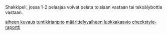 Shakkipeli, jossa 1-2 pelaajaa voivat pelata toisiaan vastaan tai tekoälybottia vastaan.


[aiheen kuvaus](documentation/aihemaarittelu.md)
[tuntikirjanpito](documentation/tuntikirjanpito.md)
[määrittelyvaiheen luokkakaavio](documentation/diagrams/classdiagram_chess.jpg)
[checkstyle-raportti](https://htmlpreview.github.io/?https://github.com/Radytin/Awesomechess/blob/master/documentation/testreports/checkstyle/checkstyle.html)
